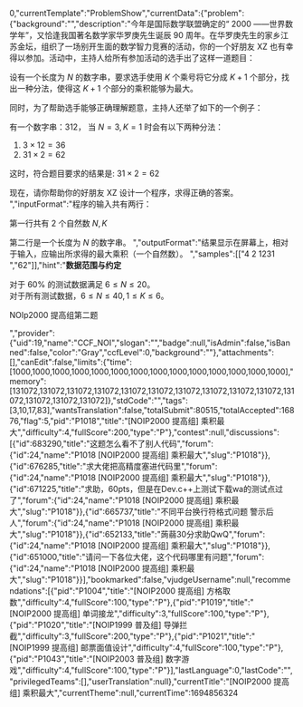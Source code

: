 0,"currentTemplate":"ProblemShow","currentData":{"problem":{"background":"","description":"今年是国际数学联盟确定的“ 2000 ――世界数学年”，又恰逢我国著名数学家华罗庚先生诞辰 90 周年。在华罗庚先生的家乡江苏金坛，组织了一场别开生面的数学智力竞赛的活动，你的一个好朋友 XZ 也有幸得以参加。活动中，主持人给所有参加活动的选手出了这样一道题目：


设有一个长度为 $N$ 的数字串，要求选手使用 $K$ 个乘号将它分成 $K+1$ 个部分，找出一种分法，使得这 $K+1$ 个部分的乘积能够为最大。


同时，为了帮助选手能够正确理解题意，主持人还举了如下的一个例子：


有一个数字串：$312$， 当 $N=3,K=1$ 时会有以下两种分法：

1. $3  \times  12=36$ 
2. $31  \times   2=62$  

   
这时，符合题目要求的结果是: $31  \times  2 = 62$


现在，请你帮助你的好朋友 XZ 设计一个程序，求得正确的答案。
","inputFormat":"程序的输入共有两行：

第一行共有 $2$ 个自然数 $N,K$

第二行是一个长度为 $N$ 的数字串。
","outputFormat":"结果显示在屏幕上，相对于输入，应输出所求得的最大乘积（一个自然数）。
","samples":[["4 2
1231
","62"]],"hint":"**数据范围与约定**

对于 $60\%$ 的测试数据满足 $6≤N≤20$。  
对于所有测试数据，$6≤N≤40,1≤K≤6$。

NOIp2000 提高组第二题

","provider":{"uid":19,"name":"CCF_NOI","slogan":"","badge":null,"isAdmin":false,"isBanned":false,"color":"Gray","ccfLevel":0,"background":""},"attachments":[],"canEdit":false,"limits":{"time":[1000,1000,1000,1000,1000,1000,1000,1000,1000,1000,1000,1000,1000,1000],"memory":[131072,131072,131072,131072,131072,131072,131072,131072,131072,131072,131072,131072,131072,131072]},"stdCode":"","tags":[3,10,17,83],"wantsTranslation":false,"totalSubmit":80515,"totalAccepted":16876,"flag":5,"pid":"P1018","title":"[NOIP2000 提高组] 乘积最大","difficulty":4,"fullScore":200,"type":"P"},"contest":null,"discussions":[{"id":683290,"title":"这题怎么看不了别人代码","forum":{"id":24,"name":"P1018 [NOIP2000 提高组] 乘积最大","slug":"P1018"}},{"id":676285,"title":"求大佬把高精度塞进代码里","forum":{"id":24,"name":"P1018 [NOIP2000 提高组] 乘积最大","slug":"P1018"}},{"id":671225,"title":"求助，60pts，但是在Dev.c++上测试下载wa的测试点过了","forum":{"id":24,"name":"P1018 [NOIP2000 提高组] 乘积最大","slug":"P1018"}},{"id":665737,"title":"不同平台换行符格式问题 警示后人","forum":{"id":24,"name":"P1018 [NOIP2000 提高组] 乘积最大","slug":"P1018"}},{"id":652133,"title":"蒟蒻30分求助QwQ","forum":{"id":24,"name":"P1018 [NOIP2000 提高组] 乘积最大","slug":"P1018"}},{"id":651000,"title":"请问一下各位大佬，这个代码哪里有问题","forum":{"id":24,"name":"P1018 [NOIP2000 提高组] 乘积最大","slug":"P1018"}}],"bookmarked":false,"vjudgeUsername":null,"recommendations":[{"pid":"P1004","title":"[NOIP2000 提高组] 方格取数","difficulty":4,"fullScore":100,"type":"P"},{"pid":"P1019","title":"[NOIP2000 提高组] 单词接龙","difficulty":3,"fullScore":100,"type":"P"},{"pid":"P1020","title":"[NOIP1999 普及组] 导弹拦截","difficulty":3,"fullScore":200,"type":"P"},{"pid":"P1021","title":"[NOIP1999 提高组] 邮票面值设计","difficulty":4,"fullScore":100,"type":"P"},{"pid":"P1043","title":"[NOIP2003 普及组] 数字游戏","difficulty":4,"fullScore":100,"type":"P"}],"lastLanguage":0,"lastCode":"","privilegedTeams":[],"userTranslation":null},"currentTitle":"[NOIP2000 提高组] 乘积最大","currentTheme":null,"currentTime":1694856324